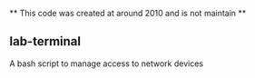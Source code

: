 ** This code was created at around 2010 and is not maintain **

## lab-terminal
A bash script to manage access to network devices

